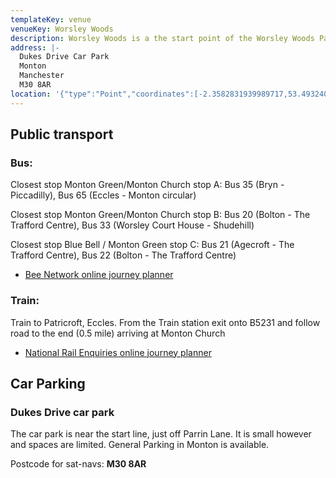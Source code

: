 ```yaml
---
templateKey: venue
venueKey: Worsley Woods
description: Worsley Woods is a the start point of the Worsley Woods Parkrun
address: |-
  Dukes Drive Car Park
  Monton
  Manchester
  M30 8AR
location: '{"type":"Point","coordinates":[-2.3582831939989717,53.493240718658946]}'
---
```

## Public transport

### Bus: 
Closest stop Monton Green/Monton Church stop A:
Bus 35 (Bryn - Piccadilly), Bus 65 (Eccles - Monton circular)

Closest stop Monton Green/Monton Church stop B:
Bus 20 (Bolton - The Trafford Centre), Bus 33 (Worsley Court House - Shudehill)

Closest stop Blue Bell / Monton Green stop C:
Bus 21 (Agecroft - The Trafford Centre), Bus 22 (Bolton - The Trafford Centre)

* [Bee Network online journey planner](https://tfgm.com/plan-a-journey)

### Train:
Train to Patricroft, Eccles. 
From the Train station exit  onto B5231 and follow road to the end (0.5 mile) arriving at Monton Church 

* [National Rail Enquiries online journey planner](http://ojp.nationalrail.co.uk/service/timesandfares/MAN/KNF/110120/1300/arr/110120/1500/dep)

## Car Parking

### Dukes Drive car park

The car park is near the start line, just off Parrin Lane. It is small however and spaces are limited. General Parking in Monton is available.

Postcode for sat-navs: **M30 8AR**